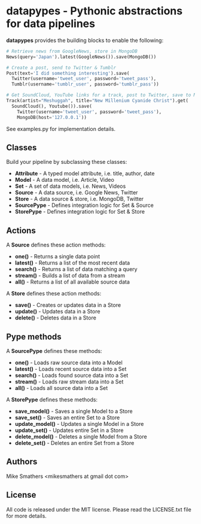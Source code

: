 # datapypes -  Pythonic abstractions for data pipelines

**datapypes** provides the building blocks to enable the following:

```python
# Retrieve news from GoogleNews, store in MongoDB
News(query='Japan').latest(GoogleNews()).save(MongoDB())
```

```python
# Create a post, send to Twitter & Tumblr
Post(text='I did something interesting').save(
  Twitter(username='tweet_user', password='tweet_pass'),
  Tumblr(username='tumblr_user', password='tumblr_pass'))
```

```python
# Get SoundCloud, YouTube links for a track, post to Twitter, save to MongoDB
Track(artist="Meshuggah", title="New Millenium Cyanide Christ").get(
  SoundCloud(), Youtube()).save(
    Twitter(username='tweet_user', password='tweet_pass'),
    MongoDB(host='127.0.0.1'))
```

See examples.py for implementation details.

## Classes

Build your pipeline by subclassing these classes:

* **Attribute** - A typed model attribute, i.e. title, author, date
* **Model** - A data model, i.e. Article, Video
* **Set** - A set of data models, i.e. News, Videos
* **Source** - A data source, i.e. Google News, Twitter
* **Store** - A data source & store, i.e. MongoDB, Twitter
* **SourcePype** - Defines integration logic for Set & Source
* **StorePype** - Defines integration logic for Set & Store

## Actions

A **Source** defines these action methods:

* **one()** - Returns a single data point
* **latest()** - Returns a list of the most recent data
* **search()** - Returns a list of data matching a query
* **stream()** - Builds a list of data from a stream
* **all()** - Returns a list of all available source data

A **Store** defines these action methods:

* **save()** - Creates or updates data in a Store
* **update()** - Updates data in a Store
* **delete()** - Deletes data in a Store

## Pype methods

A **SourcePype** defines these methods:

* **one()** - Loads raw source data into a Model
* **latest()** - Loads recent source data into a Set
* **search()** - Loads found source data into a Set
* **stream()** - Loads raw stream data into a Set
* **all()** - Loads all source data into a Set

A **StorePype** defines these methods:

* **save_model()** - Saves a single Model to a Store
* **save_set()** - Saves an entire Set to a Store
* **update_model()** - Updates a single Model in a Store
* **update_set()** - Updates entire Set in a Store
* **delete_model()** - Deletes a single Model from a Store
* **delete_set()** - Deletes an entire Set from a Store

## Authors

Mike Smathers &lt;mikesmathers at gmail dot com&gt;

## License

All code is released under the MIT license. Please read the LICENSE.txt file for more details.